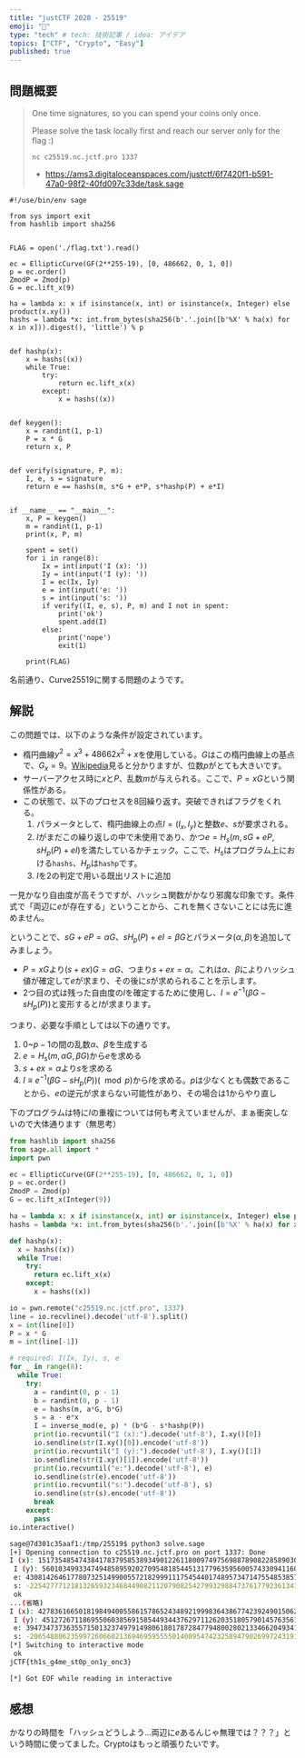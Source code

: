 ```yaml
---
title: "justCTF 2020 - 25519"
emoji: "🐡"
type: "tech" # tech: 技術記事 / idea: アイデア
topics: ["CTF", "Crypto", "Easy"]
published: true
---
```


## 問題概要
> One time signatures, so you can spend your coins only once.
> 
> Please solve the task locally first and reach our server only for the flag :)
> 
> ```
> nc c25519.nc.jctf.pro 1337
> ```
> - https://ams3.digitaloceanspaces.com/justctf/6f7420f1-b591-47a0-98f2-40fd097c33de/task.sage

```python:task.sage
#!/use/bin/env sage

from sys import exit
from hashlib import sha256


FLAG = open('./flag.txt').read()

ec = EllipticCurve(GF(2**255-19), [0, 486662, 0, 1, 0])
p = ec.order()
ZmodP = Zmod(p)
G = ec.lift_x(9)

ha = lambda x: x if isinstance(x, int) or isinstance(x, Integer) else product(x.xy())
hashs = lambda *x: int.from_bytes(sha256(b'.'.join([b'%X' % ha(x) for x in x])).digest(), 'little') % p


def hashp(x):
    x = hashs((x))
    while True:
        try:
            return ec.lift_x(x)
        except:
            x = hashs((x))


def keygen():
    x = randint(1, p-1)
    P = x * G
    return x, P


def verify(signature, P, m):
    I, e, s = signature
    return e == hashs(m, s*G + e*P, s*hashp(P) + e*I)


if __name__ == "__main__":
    x, P = keygen()
    m = randint(1, p-1)
    print(x, P, m)

    spent = set()
    for i in range(8):
        Ix = int(input('I (x): '))
        Iy = int(input('I (y): '))
        I = ec(Ix, Iy)
        e = int(input('e: '))
        s = int(input('s: '))
        if verify((I, e, s), P, m) and I not in spent:
            print('ok')
            spent.add(I)
        else:
            print('nope')
            exit(1)

    print(FLAG)
```

名前通り、Curve25519に関する問題のようです。

## 解説
この問題では、以下のような条件が設定されています。

- 楕円曲線$y^2=x^3+48662x^2+x$を使用している。$G$はこの楕円曲線上の基点で、$G_x=9$。[Wikipedia](https://ja.wikipedia.org/wiki/Curve25519)見ると分かりますが、位数$p$がとても大きいです。
- サーバーアクセス時に$x$と$P$、乱数$m$が与えられる。ここで、$P=xG$という関係性がある。
- この状態で、以下のプロセスを8回繰り返す。突破できればフラグをくれる。
  1. パラメータとして、楕円曲線上の点$I=(I_x, I_y)$と整数$e$、$s$が要求される。
  2. $I$がまだこの繰り返しの中で未使用であり、かつ$e=H_s(m, sG+eP, sH_p(P)+eI)$を満たしているかチェック。ここで、$H_s$はプログラム上における`hashs`、$H_p$は`hashp`です。
  3. $I$を2の判定で用いる既出リストに追加

一見かなり自由度が高そうですが、ハッシュ関数がかなり邪魔な印象です。条件式で「両辺に$e$が存在する」ということから、これを無くさないことには先に進めません。

ということで、$sG+eP=\alpha G$、$sH_p(P)+eI=\beta G$とパラメータ$(\alpha, \beta)$を追加してみましょう。

- $P=xG$より$(s+ex)G=\alpha G$、つまり$s+ex=\alpha$。これは$\alpha$、$\beta$によりハッシュ値が確定して$e$が求まり、その後に$s$が求められることを示します。
- 2つ目の式は残った自由度の$I$を確定するために使用し、$I=e^{-1}(\beta G-sH_p(P))$と変形すると$I$が求まります。

つまり、必要な手順としては以下の通りです。

1. $0$~$p-1$の間の乱数$\alpha$、$\beta$を生成する
2. $e=H_s(m, \alpha G, \beta G)$から$e$を求める
3. $s+ex=\alpha$より$s$を求める
4. $I\equiv e^{-1}(\beta G-sH_p(P))(\mod p)$から$I$を求める。$p$は少なくとも偶数であることから、$e$の逆元が求まらない可能性があり、その場合は1からやり直し

下のプログラムは特に$I$の重複については何も考えていませんが、まぁ衝突しないので大体通ります（無思考）

```python:solve.py
from hashlib import sha256
from sage.all import *
import pwn

ec = EllipticCurve(GF(2**255-19), [0, 486662, 0, 1, 0])
p = ec.order()
ZmodP = Zmod(p)
G = ec.lift_x(Integer(9))

ha = lambda x: x if isinstance(x, int) or isinstance(x, Integer) else product(x.xy())
hashs = lambda *x: int.from_bytes(sha256(b'.'.join([b'%X' % ha(x) for x in x])).digest(), 'little') % p

def hashp(x):
  x = hashs((x))
  while True:
    try:
      return ec.lift_x(x)
    except:
      x = hashs((x))

io = pwn.remote("c25519.nc.jctf.pro", 1337)
line = io.recvline().decode('utf-8').split()
x = int(line[0])
P = x * G
m = int(line[-1])

# required: I(Ix, Iy), s, e
for _ in range(8):
  while True:
    try:
      a = randint(0, p - 1)
      b = randint(0, p - 1)
      e = hashs(m, a*G, b*G)
      s = a - e*x
      I = inverse_mod(e, p) * (b*G - s*hashp(P))
      print(io.recvuntil("I (x):").decode('utf-8'), I.xy()[0])
      io.sendline(str(I.xy()[0]).encode('utf-8'))
      print(io.recvuntil("I (y):").decode('utf-8'), I.xy()[1])
      io.sendline(str(I.xy()[1]).encode('utf-8'))
      print(io.recvuntil("e:").decode('utf-8'), e)
      io.sendline(str(e).encode('utf-8'))
      print(io.recvuntil("s:").decode('utf-8'), s)
      io.sendline(str(s).encode('utf-8'))
      break
    except:
      pass
io.interactive()
```

```bash
sage@7d301c35aaf1:/tmp/25519$ python3 solve.sage
[+] Opening connection to c25519.nc.jctf.pro on port 1337: Done
I (x): 15173548547438417837958538934901226118009749756988789082285890307420506692795
 I (y): 56010349933474948589592027095481854451317796359560057433094116023175606374790
 e: 43081426461778073251499005572182999111754544017489573471475548538573001097637
 s: -225427771218132659323468449082112079082542799329884737617792361341164430160707770336746244318540309044763701281261585437307840570453082186386951568079861
 ok
...(省略)
I (x): 42783616650181984940055861578652434892199983643867742392490150628181143704860
 I (y): 4512726711869550603856915854493443762971126203518057901457635611931940804164
 e: 39473473736355715013237497914980618017872847794800280213346620493410343326331
 s: -206548806235997260660213694695955550140095474232589479026997243191911072360145415465891454905282956075072096388288781547483892779920488241579757111479959
[*] Switching to interactive mode
 ok
jCTF{th1s_g4me_st0p_on1y_onc3}

[*] Got EOF while reading in interactive
```

## 感想
かなりの時間を「ハッシュどうしよう...両辺に$e$あるんじゃ無理では？？？」という時間に使ってました。Cryptoはもっと頑張りたいです。

